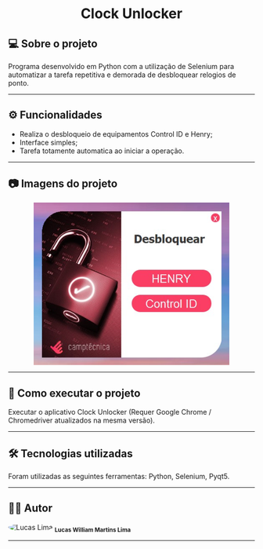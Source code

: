 <h1 align="center">
    Clock Unlocker
</h1>

## 💻 Sobre o projeto

<p>Programa desenvolvido em Python com a utilização de Selenium para automatizar a tarefa repetitiva e demorada de desbloquear relogios de ponto.</p>

---

## ⚙️ Funcionalidades

- Realiza o desbloqueio de equipamentos Control ID e Henry;
- Interface simples;
- Tarefa totamente automatica ao iniciar a operação.

---

## 📷 Imagens do projeto

<p align="center" style="display: flex; align-items: flex-start; justify-content: center;">
  <img alt="NextLevelWeek" title="Imagem - Clock Unlock" src="assets/screen1.jpg" width="400px">
</p>

---

## 🚀 Como executar o projeto

Executar o aplicativo Clock Unlocker (Requer Google Chrome / Chromedriver atualizados na mesma versão).

---

## 🛠 Tecnologias utilizadas

Foram utilizadas as seguintes ferramentas: Python, Selenium, Pyqt5.

---

## 👨‍💻 Autor
 <img style="border-radius: 50%;" src="https://avatars.githubusercontent.com/u/82186618?v=4" width="100px;" alt="Lucas Lima"/>
 <sub><b>Lucas William Martins Lima</b></sub>
 <br />
 
---
